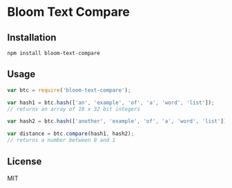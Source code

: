 # Bloom Text Compare

## Installation

```
npm install bloom-text-compare
```

## Usage

```js
var btc = require('bloom-text-compare');

var hash1 = btc.hash(['an', 'example', 'of', 'a', 'word', 'list']);
// returns an array of 10 x 32 bit integers

var hash2 = btc.hash(['another', 'example', 'of', 'a', 'word', 'list']);

var distance = btc.compare(hash1, hash2);
// returns a number between 0 and 1
```

## License

MIT

